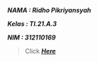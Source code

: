 **_<p>NAMA : Ridho Pikriyansyah</p>_**
**_<p>Kelas : TI.21.A.3</p>_**
**_<p>NIM : 312110169</p>_**

> Click **_[Here](https://documenter.getpostman.com/view/19500855/2s93Juv3wB)_**
